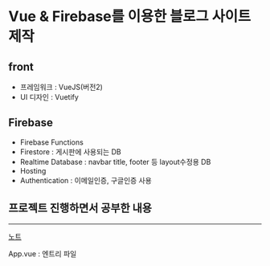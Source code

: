 # Vue & Firebase를 이용한 블로그 사이트 제작

## front
- 프레임워크 : VueJS(버전2)
- UI 디자인 : Vuetify

## Firebase
- Firebase Functions
- Firestore : 게시판에 사용되는 DB
- Realtime Database : navbar title, footer 등 layout수정용 DB
- Hosting
- Authentication : 이메일인증, 구글인증 사용

## 프로젝트 진행하면서 공부한 내용
---
[노트](./notes.md)

App.vue : 엔트리 파일
